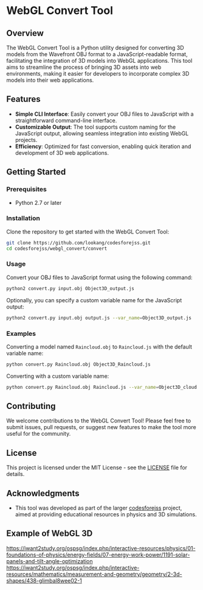 

# WebGL Convert Tool

## Overview

The WebGL Convert Tool is a Python utility designed for converting 3D models from the Wavefront OBJ format to a JavaScript-readable format, facilitating the integration of 3D models into WebGL applications. This tool aims to streamline the process of bringing 3D assets into web environments, making it easier for developers to incorporate complex 3D models into their web applications.

## Features

- **Simple CLI Interface**: Easily convert your OBJ files to JavaScript with a straightforward command-line interface.
- **Customizable Output**: The tool supports custom naming for the JavaScript output, allowing seamless integration into existing WebGL projects.
- **Efficiency**: Optimized for fast conversion, enabling quick iteration and development of 3D web applications.

## Getting Started

### Prerequisites

- Python 2.7 or later

### Installation

Clone the repository to get started with the WebGL Convert Tool:

```bash
git clone https://github.com/lookang/codesforejss.git
cd codesforejss/webgl_convert/convert
```

### Usage

Convert your OBJ files to JavaScript format using the following command:

```bash
python2 convert.py input.obj Object3D_output.js
```

Optionally, you can specify a custom variable name for the JavaScript output:

```bash
python2 convert.py input.obj output.js --var_name=Object3D_output.js
```

### Examples

Converting a model named `Raincloud.obj` to `Raincloud.js` with the default variable name:

```bash
python convert.py Raincloud.obj Object3D_Raincloud.js
```

Converting with a custom variable name:

```bash
python convert.py Raincloud.obj Raincloud.js --var_name=Object3D_cloud
```

## Contributing

We welcome contributions to the WebGL Convert Tool! Please feel free to submit issues, pull requests, or suggest new features to make the tool more useful for the community.

## License

This project is licensed under the MIT License - see the [LICENSE](LICENSE) file for details.

## Acknowledgments

- This tool was developed as part of the larger [codesforejss](https://github.com/lookang/codesforejss) project, aimed at providing educational resources in physics and 3D simulations.

## Example of WebGL 3D
https://iwant2study.org/ospsg/index.php/interactive-resources/physics/01-foundations-of-physics/energy-fields/07-energy-work-power/1191-solar-panels-and-tilt-angle-optimization
https://iwant2study.org/ospsg/index.php/interactive-resources/mathematics/measurement-and-geometry/geometry/2-3d-shapes/438-glimbal8wee02-1
